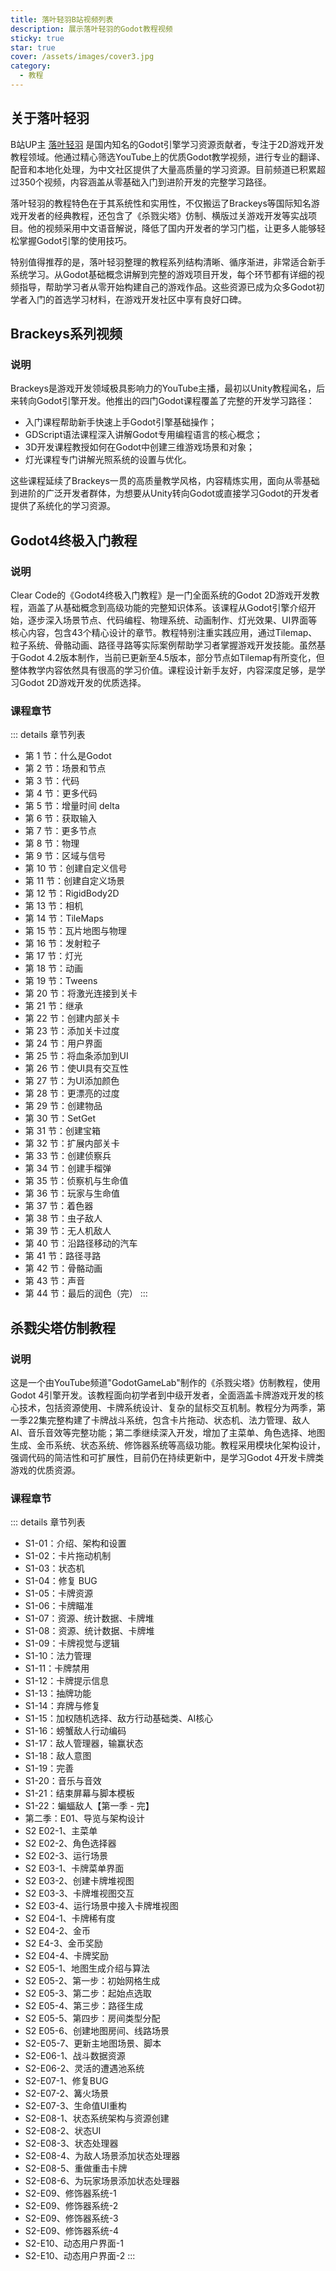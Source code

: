 ```yaml
---
title: 落叶轻羽B站视频列表
description: 展示落叶轻羽的Godot教程视频
sticky: true
star: true
cover: /assets/images/cover3.jpg
category:
  - 教程
---
```

## 关于落叶轻羽
B站UP主 [落叶轻羽](https://space.bilibili.com/375301589) 是国内知名的Godot引擎学习资源贡献者，专注于2D游戏开发教程领域。他通过精心筛选YouTube上的优质Godot教学视频，进行专业的翻译、配音和本地化处理，为中文社区提供了大量高质量的学习资源。目前频道已积累超过350个视频，内容涵盖从零基础入门到进阶开发的完整学习路径。
<!-- more -->
落叶轻羽的教程特色在于其系统性和实用性，不仅搬运了Brackeys等国际知名游戏开发者的经典教程，还包含了《杀戮尖塔》仿制、横版过关游戏开发等实战项目。他的视频采用中文语音解说，降低了国内开发者的学习门槛，让更多人能够轻松掌握Godot引擎的使用技巧。

特别值得推荐的是，落叶轻羽整理的教程系列结构清晰、循序渐进，非常适合新手系统学习。从Godot基础概念讲解到完整的游戏项目开发，每个环节都有详细的视频指导，帮助学习者从零开始构建自己的游戏作品。这些资源已成为众多Godot初学者入门的首选学习材料，在游戏开发社区中享有良好口碑。

## Brackeys系列视频

### 说明
Brackeys是游戏开发领域极具影响力的YouTube主播，最初以Unity教程闻名，后来转向Godot引擎开发。他推出的四门Godot课程覆盖了完整的开发学习路径：

- 入门课程帮助新手快速上手Godot引擎基础操作；
- GDScript语法课程深入讲解Godot专用编程语言的核心概念；
- 3D开发课程教授如何在Godot中创建三维游戏场景和对象；
- 灯光课程专门讲解光照系统的设置与优化。

这些课程延续了Brackeys一贯的高质量教学风格，内容精炼实用，面向从零基础到进阶的广泛开发者群体，为想要从Unity转向Godot或直接学习Godot的开发者提供了系统化的学习资源。

<BiliBlackboard width="750px" link="BV1fs421N7TD"/>
<BiliBlackboard width="750px" link="BV1Wz42127wh"/>
<BiliBlackboard width="750px" link="BV1sjKjeZEfo"/>
<BiliBlackboard width="750px" link="BV17Q8QzeEL1"/>

## Godot4终极入门教程

### 说明
Clear Code的《Godot4终极入门教程》是一门全面系统的Godot 2D游戏开发教程，涵盖了从基础概念到高级功能的完整知识体系。该课程从Godot引擎介绍开始，逐步深入场景节点、代码编程、物理系统、动画制作、灯光效果、UI界面等核心内容，包含43个精心设计的章节。教程特别注重实践应用，通过Tilemap、粒子系统、骨骼动画、路径寻路等实际案例帮助学习者掌握游戏开发技能。虽然基于Godot 4.2版本制作，当前已更新至4.5版本，部分节点如Tilemap有所变化，但整体教学内容依然具有很高的学习价值。课程设计新手友好，内容深度足够，是学习Godot 2D游戏开发的优质选择。

<BiliBlackboard width="750px" link="BV1pu4y1b7p6"/>

### 课程章节
::: details 章节列表
- 第 1 节：什么是Godot
- 第 2 节：场景和节点
- 第 3 节：代码
- 第 4 节：更多代码
- 第 5 节：增量时间 delta
- 第 6 节：获取输入
- 第 7 节：更多节点
- 第 8 节：物理
- 第 9 节：区域与信号
- 第 10 节：创建自定义信号
- 第 11 节：创建自定义场景
- 第 12 节：RigidBody2D
- 第 13 节：相机
- 第 14 节：TileMaps
- 第 15 节：瓦片地图与物理
- 第 16 节：发射粒子
- 第 17 节：灯光
- 第 18 节：动画
- 第 19 节：Tweens
- 第 20 节：将激光连接到关卡
- 第 21 节：继承
- 第 22 节：创建内部关卡
- 第 23 节：添加关卡过度
- 第 24 节：用户界面
- 第 25 节：将血条添加到UI
- 第 26 节：使UI具有交互性
- 第 27 节：为UI添加颜色
- 第 28 节：更漂亮的过度
- 第 29 节：创建物品
- 第 30 节：SetGet
- 第 31 节：创建宝箱
- 第 32 节：扩展内部关卡
- 第 33 节：创建侦察兵
- 第 34 节：创建手榴弹
- 第 35 节：侦察机与生命值
- 第 36 节：玩家与生命值
- 第 37 节：着色器
- 第 38 节：虫子敌人
- 第 39 节：无人机敌人
- 第 40 节：沿路径移动的汽车
- 第 41 节：路径寻路
- 第 42 节：骨骼动画
- 第 43 节：声音
- 第 44 节：最后的润色（完）
:::

## 杀戮尖塔仿制教程
### 说明
这是一个由YouTube频道"GodotGameLab"制作的《杀戮尖塔》仿制教程，使用Godot 4引擎开发。该教程面向初学者到中级开发者，全面涵盖卡牌游戏开发的核心技术，包括资源使用、卡牌系统设计、复杂的鼠标交互机制。教程分为两季，第一季22集完整构建了卡牌战斗系统，包含卡片拖动、状态机、法力管理、敌人AI、音乐音效等完整功能；第二季继续深入开发，增加了主菜单、角色选择、地图生成、金币系统、状态系统、修饰器系统等高级功能。教程采用模块化架构设计，强调代码的简洁性和可扩展性，目前仍在持续更新中，是学习Godot 4开发卡牌类游戏的优质资源。

<BiliBlackboard width="750px" link="BV1PC411L78f"/>

### 课程章节
::: details 章节列表
- S1-01：介绍、架构和设置
- S1-02：卡片拖动机制
- S1-03：状态机
- S1-04：修复 BUG
- S1-05：卡牌资源
- S1-06：卡牌瞄准
- S1-07：资源、统计数据、卡牌堆
- S1-08：资源、统计数据、卡牌堆
- S1-09：卡牌视觉与逻辑
- S1-10：法力管理
- S1-11：卡牌禁用
- S1-12：卡牌提示信息
- S1-13：抽牌功能
- S1-14：弃牌与修复
- S1-15：加权随机选择、敌方行动基础类、AI核心
- S1-16：螃蟹敌人行动编码
- S1-17：敌人管理器，输赢状态
- S1-18：敌人意图
- S1-19：完善
- S1-20：音乐与音效
- S1-21：结束屏幕与脚本模板
- S1-22：蝙蝠敌人【第一季 - 完】
- 第二季：E01、导览与架构设计
- S2 E02-1、主菜单
- S2 E02-2、角色选择器
- S2 E02-3、运行场景
- S2 E03-1、卡牌菜单界面
- S2 E03-2、创建卡牌堆视图
- S2 E03-3、卡牌堆视图交互
- S2 E03-4、运行场景中接入卡牌堆视图
- S2 E04-1、卡牌稀有度
- S2 E04-2、金币
- S2 E4-3、金币奖励
- S2 E04-4、卡牌奖励
- S2 E05-1、地图生成介绍与算法
- S2 E05-2、第一步：初始网格生成
- S2 E05-3、第二步：起始点选取
- S2 E05-4、第三步：路径生成
- S2 E05-5、第四步：房间类型分配
- S2 E05-6、创建地图房间、线路场景
- S2-E05-7、更新主地图场景、脚本
- S2-E06-1、战斗数据资源
- S2-E06-2、灵活的遭遇池系统
- S2-E07-1、修复BUG
- S2-E07-2、篝火场景
- S2-E07-3、生命值UI重构
- S2-E08-1、状态系统架构与资源创建
- S2-E08-2、状态UI
- S2-E08-3、状态处理器
- S2-E08-4、为敌人场景添加状态处理器
- S2-E08-5、重做重击卡牌
- S2-E08-6、为玩家场景添加状态处理器
- S2-E09、修饰器系统-1
- S2-E09、修饰器系统-2
- S2-E09、修饰器系统-3
- S2-E09、修饰器系统-4
- S2-E10、动态用户界面-1
- S2-E10、动态用户界面-2
:::